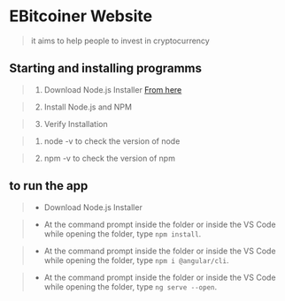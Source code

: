 # EBitcoiner Website

> it aims to help people to invest in cryptocurrency

## Starting and installing programms<br>

> 1.  Download Node.js Installer <a href="https://nodejs.org/en/download/">From here </a>

> 2.  Install Node.js and NPM <br>

> 3.  Verify Installation <br>

> 1.  node -v to check the version of node <br>

> 2. npm -v to check the version of npm <br>

## to run the app

> - Download Node.js Installer<br>

> - At the command prompt inside the folder or inside the VS Code while opening the folder, type <code>npm install</code>.<br>

> - At the command prompt inside the folder or inside the VS Code while opening the folder, type <code>npm i @angular/cli</code>.<br>

> - At the command prompt inside the folder or inside the VS Code while opening the folder, type <code>ng serve --open</code>.<br>

